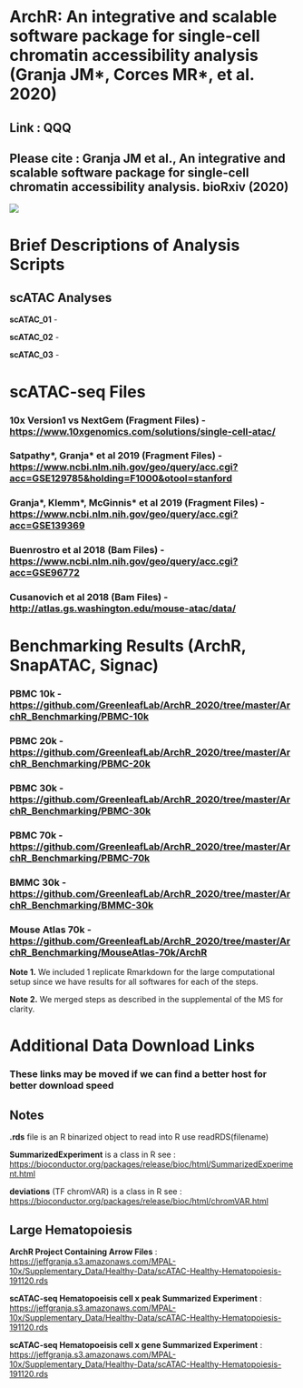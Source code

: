 # ArchR: An integrative and scalable software package for single-cell chromatin accessibility analysis (Granja JM*, Corces MR*, et al. 2020)

## **Link** : QQQ

## Please cite : Granja JM et al., An integrative and scalable software package for single-cell chromatin accessibility analysis. bioRxiv (2020) <br/>

![](Figure1.png)

# Brief Descriptions of Analysis Scripts

## scATAC Analyses

**scATAC_01** - 

**scATAC_02** - 

**scATAC_03** - 

# scATAC-seq Files

### 10x Version1 vs NextGem (Fragment Files) - https://www.10xgenomics.com/solutions/single-cell-atac/

### Satpathy*, Granja* et al 2019 (Fragment Files) - https://www.ncbi.nlm.nih.gov/geo/query/acc.cgi?acc=GSE129785&holding=F1000&otool=stanford

### Granja*, Klemm*, McGinnis* et al 2019 (Fragment Files) - https://www.ncbi.nlm.nih.gov/geo/query/acc.cgi?acc=GSE139369

### Buenrostro et al 2018 (Bam Files) - https://www.ncbi.nlm.nih.gov/geo/query/acc.cgi?acc=GSE96772

### Cusanovich et al 2018 (Bam Files) - http://atlas.gs.washington.edu/mouse-atac/data/

# Benchmarking Results (ArchR, SnapATAC, Signac)

### PBMC 10k - https://github.com/GreenleafLab/ArchR_2020/tree/master/ArchR_Benchmarking/PBMC-10k

### PBMC 20k - https://github.com/GreenleafLab/ArchR_2020/tree/master/ArchR_Benchmarking/PBMC-20k

### PBMC 30k - https://github.com/GreenleafLab/ArchR_2020/tree/master/ArchR_Benchmarking/PBMC-30k

### PBMC 70k - https://github.com/GreenleafLab/ArchR_2020/tree/master/ArchR_Benchmarking/PBMC-70k

### BMMC 30k - https://github.com/GreenleafLab/ArchR_2020/tree/master/ArchR_Benchmarking/BMMC-30k

### Mouse Atlas 70k - https://github.com/GreenleafLab/ArchR_2020/tree/master/ArchR_Benchmarking/MouseAtlas-70k/ArchR

**Note 1.** We included 1 replicate Rmarkdown for the large computational setup since we have results for all softwares for each of the steps.

**Note 2.** We merged steps as described in the supplemental of the MS for clarity.

# Additional Data Download Links

### These links may be moved if we can find a better host for better download speed

## Notes

**.rds** file is an R binarized object to read into R use readRDS(filename)

**SummarizedExperiment** is a class in R see : <br/>https://bioconductor.org/packages/release/bioc/html/SummarizedExperiment.html

**deviations** (TF chromVAR) is a class in R see : <br/>https://bioconductor.org/packages/release/bioc/html/chromVAR.html

## Large Hematopoiesis

**ArchR Project Containing Arrow Files** : <br/>https://jeffgranja.s3.amazonaws.com/MPAL-10x/Supplementary_Data/Healthy-Data/scATAC-Healthy-Hematopoiesis-191120.rds

**scATAC-seq Hematopoeisis cell x peak Summarized Experiment** : <br/>https://jeffgranja.s3.amazonaws.com/MPAL-10x/Supplementary_Data/Healthy-Data/scATAC-Healthy-Hematopoiesis-191120.rds

**scATAC-seq Hematopoeisis cell x gene Summarized Experiment** : <br/>https://jeffgranja.s3.amazonaws.com/MPAL-10x/Supplementary_Data/Healthy-Data/scATAC-Healthy-Hematopoiesis-191120.rds


